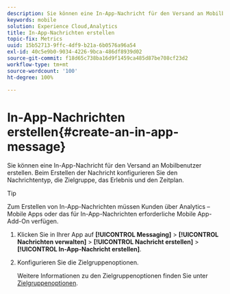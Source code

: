 ```yaml
---
description: Sie können eine In-App-Nachricht für den Versand an Mobilbenutzer erstellen. Beim Erstellen der Nachricht konfigurieren Sie den Nachrichtentyp, die Zielgruppe, das Erlebnis und den Zeitplan.
keywords: mobile
solution: Experience Cloud,Analytics
title: In-App-Nachrichten erstellen
topic-fix: Metrics
uuid: 15b52713-9ffc-4df9-b21a-6b0576a96a54
exl-id: 40c5e9b0-9034-4226-9bca-486df8939d02
source-git-commit: f18d65c738ba16d9f1459ca485d87be708cf23d2
workflow-type: tm+mt
source-wordcount: '100'
ht-degree: 100%

---
```


# In-App-Nachrichten erstellen{#create-an-in-app-message}

Sie können eine In-App-Nachricht für den Versand an Mobilbenutzer erstellen. Beim Erstellen der Nachricht konfigurieren Sie den Nachrichtentyp, die Zielgruppe, das Erlebnis und den Zeitplan.

>[!TIP]
>
>Zum Erstellen von In-App-Nachrichten müssen Kunden über Analytics – Mobile Apps oder das für In-App-Nachrichten erforderliche Mobile App-Add-On verfügen.

1. Klicken Sie in Ihrer App auf **[!UICONTROL Messaging]** > **[!UICONTROL Nachrichten verwalten]** > **[!UICONTROL Nachricht erstellen]** > **[!UICONTROL In-App-Nachricht erstellen]**.
1. Konfigurieren Sie die Zielgruppenoptionen.

   Weitere Informationen zu den Zielgruppenoptionen finden Sie unter [Zielgruppenoptionen](/help/using/in-app-messaging/t-in-app-message/c-audience-in-app-message.md).
